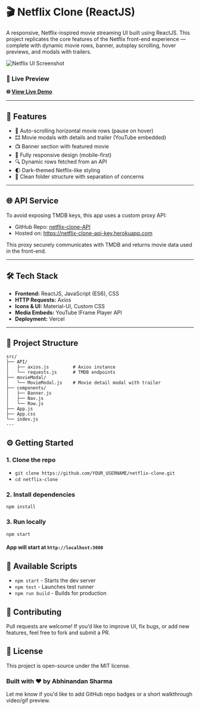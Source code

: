 # 🎬 Netflix Clone (ReactJS)

A responsive, Netflix-inspired movie streaming UI built using ReactJS. This project replicates the core features of the Netflix front-end experience — complete with dynamic movie rows, banner, autoplay scrolling, hover previews, and modals with trailers.

![Netflix UI Screenshot](https://user-images.githubusercontent.com/35263182/126314477-936b6acd-84d2-4c6b-b45a-c2678fd934b5.png)

### 🔗 Live Preview  
**🌐 [View Live Demo](https://netflix-clone-ten-woad.vercel.app/)**

---

## 🚀 Features

- 🔄 Auto-scrolling horizontal movie rows (pause on hover)
- 🎞 Movie modals with details and trailer (YouTube embedded)
- 📺 Banner section with featured movie
- 📱 Fully responsive design (mobile-first)
- 🔍 Dynamic rows fetched from an API
- 🌓 Dark-themed Netflix-like styling
- 📂 Clean folder structure with separation of concerns

---

## 🌐 API Service

To avoid exposing TMDB keys, this app uses a custom proxy API:

- GitHub Repo: [netflix-clone-API](https://github.com/abhinandansharma/netflix-clone-API)
- Hosted on: https://netflix-clone-api-key.herokuapp.com

This proxy securely communicates with TMDB and returns movie data used in the front-end.

---

## 🛠 Tech Stack

- **Frontend:** ReactJS, JavaScript (ES6), CSS
- **HTTP Requests:** Axios
- **Icons & UI:** Material-UI, Custom CSS
- **Media Embeds:** YouTube IFrame Player API
- **Deployment:** Vercel

---

## 📁 Project Structure
```plaintext
src/
├── API/
│   ├── axios.js         # Axios instance
│   └── requests.js      # TMDB endpoints
├── movieModal/
│   └── MovieModal.js    # Movie detail modal with trailer
├── components/
│   ├── Banner.js
│   ├── Nav.js
│   └── Row.js
├── App.js
├── App.css
└── index.js
---
```

## ⚙️ Getting Started

### 1. Clone the repo

- ```git clone https://github.com/YOUR_USERNAME/netflix-clone.git```
- ```cd netflix-clone```


### 2. Install dependencies
```npm install```

### 3. Run locally
```npm start```

#### App will start at ```http://localhost:3000```

## 🧪 Available Scripts
- ```npm start```       - Starts the dev server
- ```npm test```       - Launches test runner
- ```npm run build```  - Builds for production

## 🤝 Contributing

Pull requests are welcome! If you’d like to improve UI, fix bugs, or add new features, feel free to fork and submit a PR.



## 📄 License

This project is open-source under the MIT license.


### Built with ❤️ by Abhinandan Sharma

Let me know if you'd like to add GitHub repo badges or a short walkthrough video/gif preview.